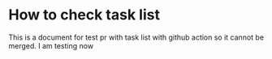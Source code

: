 # How to check task list

This is a document for test pr with task list with github action so it cannot be merged. I am testing now
